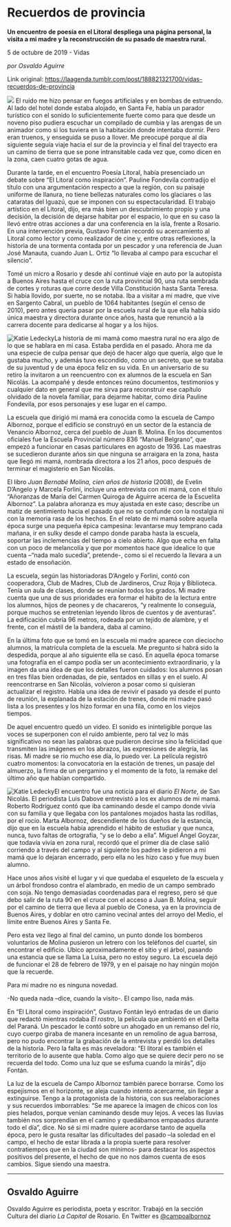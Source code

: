 # Recuerdos de provincia

**Un encuentro de poesía en el Litoral despliega una página personal, la visita a mi madre y la reconstrucción de su pasado de maestra rural.**

5 de octubre de 2019 - Vidas

_por Osvaldo Aguirre_

Link original: https://laagenda.tumblr.com/post/188821321700/vidas-recuerdos-de-provincia

![](https://64.media.tumblr.com/90ffd99f3f4473e767a9feb38360b738/8c2961a92cc472ad-8e/s500x750/7d80eab46c7419eb7537bed6a6292d0fb12f7014.jpg)
El ruido me hizo pensar en fuegos artificiales y en bombas de estruendo. Al lado del hotel donde estaba alojado, en Santa Fe, había un parador turístico con el sonido lo suficientemente fuerte como para que desde un noveno piso pudiera escuchar un compilado de cumbia y las arengas de un animador como si los tuviera en la habitación donde intentaba dormir. Pero eran truenos, y enseguida se puso a llover. Me preocupé porque al día siguiente seguía viaje hacia el sur de la provincia y el final del trayecto era un camino de tierra que se pone intransitable cada vez que, como dicen en la zona, caen cuatro gotas de agua.

Durante la tarde, en el encuentro Poesía Litoral, había presenciado un debate sobre “El Litoral como inspiración”. Pauline Fondevila contradijo el título con una argumentación respecto a que la región, con su paisaje uniforme de llanura, no tiene bellezas naturales como los glaciares o las cataratas del Iguazú, que se imponen con su espectacularidad. El trabajo artístico en el Litoral, dijo, era más bien un descubrimiento propio y una decisión, la decisión de dejarse habitar por el espacio, lo que en su caso la llevó entre otras acciones a dar una conferencia en la isla, frente a Rosario. En una intervención previa, Gustavo Fontán recordó su acercamiento al Litoral como lector y como realizador de cine y, entre otras reflexiones, la historia de una tormenta contada por un pescador y una referencia de Juan José Manauta, cuando Juan L. Ortiz “lo llevaba al campo para escuchar el silencio”.

Tomé un micro a Rosario y desde ahí continué viaje en auto por la autopista a Buenos Aires hasta el cruce con la ruta provincial 90, una ruta sembrada de cortes y roturas que corre desde Villa Constitución hasta Santa Teresa. Si había llovido, por suerte, no se notaba. Iba a visitar a mi madre, que vive en Sargento Cabral, un pueblo de 1064 habitantes (según el censo de 2010), pero antes quería pasar por la escuela rural de la que ella había sido única maestra y directora durante once años, hasta que renunció a la carrera docente para dedicarse al hogar y a los hijos. 

![Katie Ledecky](https://64.media.tumblr.com/eaff2a695fb58a670c6c66de33c471c7/8c2961a92cc472ad-9e/s400x600/b8f77ad20a43dd78ffe0d1fbc001905762977645.jpg)La historia de mi mamá como maestra rural no era algo de lo que se hablara en mi casa. Estaba perdida en el pasado. Ahora me da una especie de culpa pensar que dejó de hacer algo que quería, algo que le gustaba mucho, y además tuvo escondido, como un secreto, que se trataba de su juventud y de una época feliz en su vida. En un aniversario de su retiro la invitaron a un reencuentro con ex alumnos de la escuela en San Nicolás. La acompañé y desde entonces reúno documentos, testimonios y cualquier dato en general que me sirva para reconstruir ese capítulo olvidado de la novela familiar, para dejarme habitar, como diría Pauline Fondevila, por esos personajes y ese lugar en el campo.

La escuela que dirigió mi mamá era conocida como la escuela de Campo Albornoz, porque el edificio se construyó en un sector de la estancia de Venancio Albornoz, cerca del pueblo de Juan B. Molina. En los documentos oficiales fue la Escuela Provincial número 836 “Manuel Belgrano”, que empezó a funcionar en casas particulares en agosto de 1936. Las maestras se sucedieron durante años sin que ninguna se arraigara en la zona, hasta que llegó mi mamá, nombrada directora a los 21 años, poco después de terminar el magisterio en San Nicolás.

El libro *Juan Bernabé Molina, cien años de historia* (2008), de Evelin D’Angelo y Marcela Forlini, incluye una entrevista con mi mamá, con el título “Añoranzas de María del Carmen Quiroga de Aguirre acerca de la Escuelita Albornoz”. La palabra añoranza es muy ajustada en este caso; describe un matiz de sentimiento hacia el pasado que no se confunde con la nostalgia ni con la memoria rasa de los hechos. En el relato de mi mamá sobre aquella época surge una pequeña épica campesina: levantarse muy temprano cada mañana, ir en sulky desde el campo donde paraba hasta la escuela, soportar las inclemencias del tiempo a cielo abierto. Algo que echa en falta con un poco de melancolía y que por momentos hace que idealice lo que cuenta –“nada malo sucedía”, pretende-, como si el recuerdo la llevara a un estado de ensoñación.

La escuela, según las historiadoras D’Angelo y Forlini, contó con cooperadora, Club de Madres, Club de Jardineros, Cruz Roja y Biblioteca. Tenía un aula de clases, donde se reunían todos los grados. Mi madre cuenta que una de sus prioridades era formar el hábito de la lectura entre los alumnos, hijos de peones y de chacareros, “y realmente lo conseguía, porque muchos se entretenían leyendo libros de cuentos y de aventuras”. La edificación cubría 96 metros, rodeada por un tejido de alambre, y el frente, con el mástil de la bandera, daba al camino.

En la última foto que se tomó en la escuela mi madre aparece con dieciocho alumnos, la matrícula completa de la escuela. Me pregunto si habrá sido la despedida, porque al año siguiente ella se casó. En aquella época tomarse una fotografía en el campo podía ser un acontecimiento extraordinario, y la imagen da una idea de que los detalles fueron cuidados: los alumnos posan en tres filas bien ordenadas, de pie, sentados en sillas y en el suelo. Al reencontrarse en San Nicolás, volvieron a posar como si quisieran actualizar el registro. Había una idea de revivir el pasado ya desde el punto de reunión, la explanada de la estación de trenes, donde mi madre pasó lista a los presentes y los hizo formar en una fila, como en los viejos tiempos.

De aquel encuentro quedó un video. El sonido es ininteligible porque las voces se superponen con el ruido ambiente, pero tal vez lo más significativo no sean las palabras que pudieron decirse sino la felicidad que transmiten las imágenes en los abrazos, las expresiones de alegría, las risas. Mi madre se rio mucho ese día, lo puedo ver. La película registró cuatro momentos: la convocatoria en la estación de trenes, un pasaje del almuerzo, la firma de un pergamino y el momento de la foto, la remake del último año que habían compartido.

![Katie Ledecky](https://64.media.tumblr.com/7b85a786c928242700ddebdec2a1faf3/8c2961a92cc472ad-a6/s400x600/7dfb063803b3eda77156195c94264a05b0940872.jpg)El encuentro fue una noticia para el diario *El Norte*, de San Nicolás. El periodista Luis Dabove entrevistó a los ex alumnos de mi mamá. Roberto Rodríguez contó que iba caminando desde el campo donde vivía con su familia y que llegaba con los pantalones mojados hasta las rodillas, por el rocío. Marta Albornoz, descendiente de los dueños de la estancia, dijo que en la escuela había aprendido el hábito de estudiar y que nunca, nunca, tuvo faltas de ortografía, “y se lo debo a ella”. Miguel Ángel Goyzar, que todavía vivía en zona rural, recordó que el primer día de clase salió corriendo a través del campo y al siguiente los padres le pidieron a mi mamá que lo dejaran encerrado, pero ella no les hizo caso y fue muy buen alumno.

Hace unos años visité el lugar y vi que quedaba el esqueleto de la escuela y un árbol frondoso contra el alambrado, en medio de un campo sembrado con soja. No tengo demasiadas coordenadas para el regreso, pero sé que debo salir de la ruta 90 en el cruce con el acceso a Juan B. Molina, seguir por el camino de tierra que lleva al pueblo de Conesa, ya en la provincia de Buenos Aires, y doblar en otro camino vecinal antes del arroyo del Medio, el límite entre Buenos Aires y Santa Fe.

Pero esta vez llego al final del camino, un punto donde los bomberos voluntarios de Molina pusieron un letrero con los teléfonos del cuartel, sin encontrar el edificio. Ubico aproximadamente el sitio y el árbol, pasando una estancia que se llama La Luisa, pero no estoy seguro. La escuela dejó de funcionar el 28 de febrero de 1979, y en el paisaje no hay ningún mojón que la recuerde.

Para mi madre no es ninguna novedad.

-No queda nada –dice, cuando la visito-. El campo liso, nada más.

En “El Litoral como inspiración”, Gustavo Fontán leyó entradas de un diario que redactó mientras rodaba *El rostro*, la película que ambientó en el Delta del Paraná. Un pescador le contó sobre un ahogado en un remanso del río, cuyo cuerpo giraba de manera incesante en un remolino de agua barrosa, pero no pudo encontrar la grabación de la entrevista y perdió los detalles de la historia. Pero la falta es más reveladora: “El litoral es también el territorio de lo ausente que habla. Como algo que se quiere decir pero no se recuerda del todo. Como una luz que se esfuma cuando la mirás”, dijo Fontán.

La luz de la escuela de Campo Albornoz también parece borrarse. Como los espejismos en el horizonte, se aleja cuando intento acercarme, sin llegar a extinguirse. Tengo a la protagonista de la historia, con sus reelaboraciones y sus recuerdos imborrables: “Se me aparece la imagen de chicos con los pies helados, porque venían caminando desde muy lejos. A veces las lluvias también nos sorprendían en el camino y quedábamos empapados durante todo el día”, dice. No sé si mi madre quiere acordarse tanto de aquella época, pero le gusta resaltar las dificultades del pasado –la soledad en el campo, el hecho de estar librada a la propia suerte para resolver contratiempos que en la ciudad son mínimos- para destacar los aspectos positivos del presente, el hecho de que no nos damos cuenta de esos cambios. Sigue siendo una maestra.

  




---

Osvaldo Aguirre
---------------

 Osvaldo Aguirre es periodista, poeta y escritor. Trabajó en la sección Cultura del diario *La Capital* de Rosario. En Twitter es [@campoalbornoz](https://twitter.com/campoalbornoz) 

